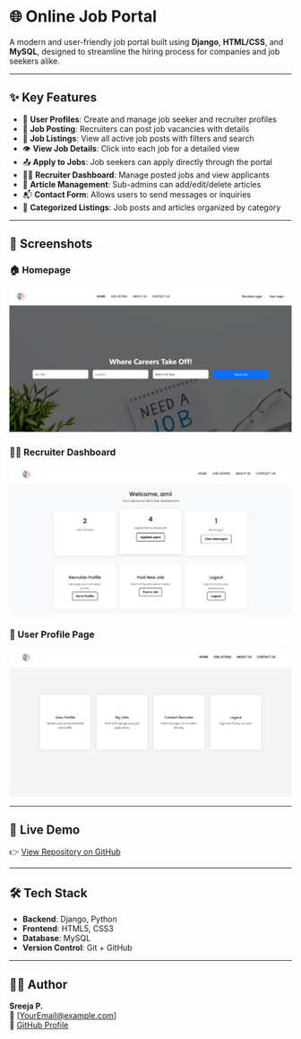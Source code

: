 # 🌐 Online Job Portal

A modern and user-friendly job portal built using **Django**, **HTML/CSS**, and **MySQL**, designed to streamline the hiring process for companies and job seekers alike.

---

## ✨ Key Features

- 👤 **User Profiles**: Create and manage job seeker and recruiter profiles  
- 📝 **Job Posting**: Recruiters can post job vacancies with details  
- 📄 **Job Listings**: View all active job posts with filters and search  
- 👁️ **View Job Details**: Click into each job for a detailed view  
- 📤 **Apply to Jobs**: Job seekers can apply directly through the portal  
- 🧑‍💼 **Recruiter Dashboard**: Manage posted jobs and view applicants  
- 📰 **Article Management**: Sub-admins can add/edit/delete articles  
- 📬 **Contact Form**: Allows users to send messages or inquiries  
- 📂 **Categorized Listings**: Job posts and articles organized by category

---

## 📸 Screenshots

### 🏠 Homepage
![Homepage](projectpro/assets/homepage.png)

### 🧑‍💼 Recruiter Dashboard
![Recruiter Page](projectpro/assets/recruiterpage.png)

### 👤 User Profile Page
![User Page](projectpro/assets/userpage.png)

---

## 🔗 Live Demo

👉 [View Repository on GitHub](https://github.com/sreeja204/online-job-portal)

---

## 🛠️ Tech Stack

- **Backend**: Django, Python
- **Frontend**: HTML5, CSS3
- **Database**: MySQL
- **Version Control**: Git + GitHub

---

## 🙋‍♀️ Author

**Sreeja P.**  
📧 [YourEmail@example.com]  
🔗 [GitHub Profile](https://github.com/sreeja204)
